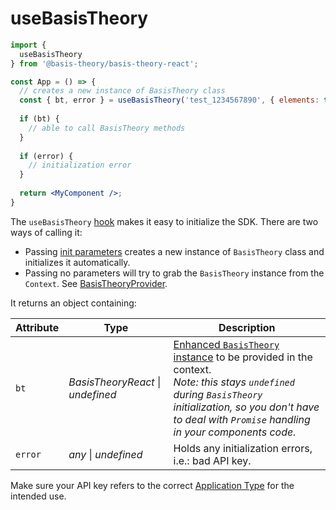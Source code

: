 # useBasisTheory

```jsx
import { 
  useBasisTheory
} from '@basis-theory/basis-theory-react';

const App = () => {
  // creates a new instance of BasisTheory class
  const { bt, error } = useBasisTheory('test_1234567890', { elements: true });
  
  if (bt) {
    // able to call BasisTheory methods
  }
  
  if (error) {
    // initialization error
  }
  
  return <MyComponent />;
}
```

The `useBasisTheory` <a href="https://reactjs.org/docs/hooks-intro.html" target="_blank">hook</a> makes it easy to initialize the SDK. There are two ways of calling it:

- Passing [init parameters](#initialize) creates a new instance of `BasisTheory` class and initializes it automatically.
- Passing no parameters will try to grab the `BasisTheory` instance from the `Context`. See [BasisTheoryProvider](#basistheoryprovider).

It returns an object containing:

Attribute  | Type                                  | Description
---------- | ------------------------------------- | -----------
`bt`       | *BasisTheoryReact* &#124; *undefined* | [Enhanced `BasisTheory` instance](#basistheoryreact) to be provided in the context. <br><i>Note: this stays `undefined` during `BasisTheory` initialization, so you don't have to deal with `Promise` handling in your components code.</i>
`error`    | *any* &#124; *undefined*              | Holds any initialization errors, i.e.: bad API key.

<aside class="notice">
  <span>Make sure your API key refers to the correct <a href="/api-reference#applications-application-types">Application Type</a> for the intended use.</span>
</aside>
